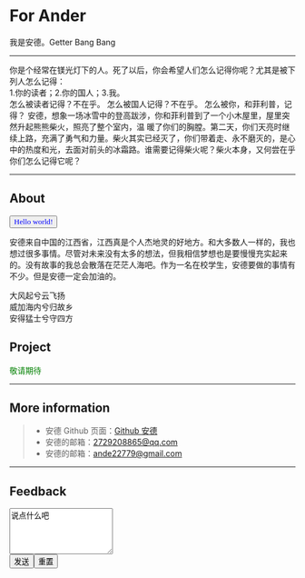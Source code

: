 # For Ander
我是安德。Getter Bang Bang
<hr/>
<div>你是个经常在镁光灯下的人。死了以后，你会希望人们怎么记得你呢？尤其是被下列人怎么记得：<div/>
<div>1.你的读者；2.你的国人；3.我。<div/>
<div>怎么被读者记得？不在乎。 怎么被国人记得？不在乎。 怎么被你，和菲利普，记得？ 安德，想象一场冰雪中的登高跋涉，你和菲利普到了一个小木屋里，屋里突然升起熊熊柴火，照亮了整个室内，温 暖了你们的胸膛。第二天，你们天亮时继续上路，充满了勇气和力量。柴火其实已经灭了，你们带着走、永不磨灭的，是心中的热度和光，去面对前头的冰霜路。谁需要记得柴火呢？柴火本身，又何尝在乎你们怎么记得它呢？<div/><hr/>
<h2 id="About">About</h2>
<form><input type="button" value="Hello world!" style="font-family:verdana;color:Blue"></form>
<div>安德来自中国的江西省，江西真是个人杰地灵的好地方。和大多数人一样的，我也想过很多事情。尽管对未来没有太多的想法，但我相信梦想也是要慢慢充实起来的。没有故事的我总会散落在茫茫人海吧。作为一名在校学生，安德要做的事情有不少。但是安德一定会加油的。</div>
<p>大风起兮云飞扬<br />威加海内兮归故乡<br />安得猛士兮守四方</p>
<h2 id="Project">Project</h2>
<p style="font-family:Times;color:green">敬请期待</p><hr/>
<h2 id="More information">More information</h2>
<blockquote>
  <ul>
    <li>安德 Github 页面：<a href="https://github.com/dfghj123tyuvi/">Github 安德</a></li>
    <li>安德的邮箱：<a href="mailto:2729208865@qq.com">2729208865@qq.com</a></li>
    <li>安德的邮箱：<a href="mailto:ande22779@gmail.com">ande22779@gmail.com</a></li>
  </ul>
</blockquote><hr/>
<h2 id="Feedback">Feedback</h2>
<textarea cols="20" rows="5">说点什么吧</textarea>
<form action="mailto:someone@2729208865@qq.com" method="post" enctype="text/plain">
<input type="submit" value="发送"><input type="reset" value="重置"><form/>
